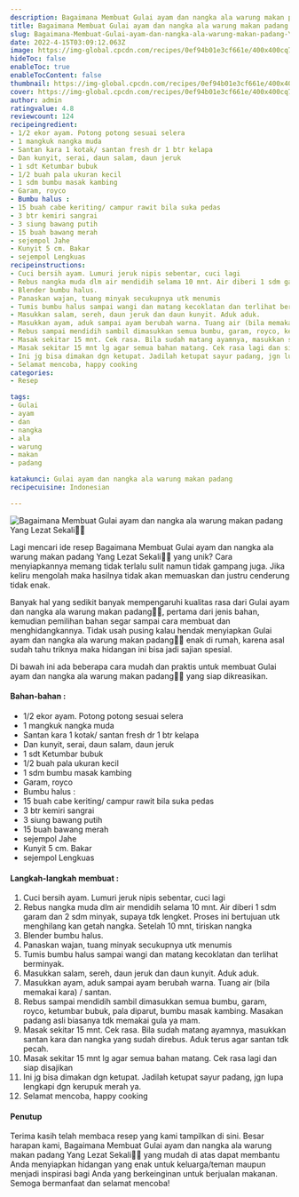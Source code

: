 ```yaml
---
description: Bagaimana Membuat Gulai ayam dan nangka ala warung makan padang Yang Lezat Sekali"
title: Bagaimana Membuat Gulai ayam dan nangka ala warung makan padang Yang Lezat Sekali
slug: Bagaimana-Membuat-Gulai-ayam-dan-nangka-ala-warung-makan-padang-Yang-Lezat-Sekali
date: 2022-4-15T03:09:12.063Z
image: https://img-global.cpcdn.com/recipes/0ef94b01e3cf661e/400x400cq70/photo.jpg
hideToc: false
enableToc: true
enableTocContent: false
thumbnail: https://img-global.cpcdn.com/recipes/0ef94b01e3cf661e/400x400cq70/photo.jpg
cover: https://img-global.cpcdn.com/recipes/0ef94b01e3cf661e/400x400cq70/photo.jpg
author: admin
ratingvalue: 4.8
reviewcount: 124
recipeingredient:
- 1/2 ekor ayam. Potong potong sesuai selera
- 1 mangkuk nangka muda
- Santan kara 1 kotak/ santan fresh dr 1 btr kelapa
- Dan kunyit, serai, daun salam, daun jeruk
- 1 sdt Ketumbar bubuk
- 1/2 buah pala ukuran kecil
- 1 sdm bumbu masak kambing
- Garam, royco
- Bumbu halus :
- 15 buah cabe keriting/ campur rawit bila suka pedas
- 3 btr kemiri sangrai
- 3 siung bawang putih
- 15 buah bawang merah
- sejempol Jahe
- Kunyit 5 cm. Bakar
- sejempol Lengkuas
recipeinstructions:
- Cuci bersih ayam. Lumuri jeruk nipis sebentar, cuci lagi
- Rebus nangka muda dlm air mendidih selama 10 mnt. Air diberi 1 sdm garam dan 2 sdm minyak, supaya tdk lengket. Proses ini bertujuan utk menghilang kan getah nangka. Setelah 10 mnt, tiriskan nangka
- Blender bumbu halus.
- Panaskan wajan, tuang minyak secukupnya utk menumis
- Tumis bumbu halus sampai wangi dan matang kecoklatan dan terlihat berminyak.
- Masukkan salam, sereh, daun jeruk dan daun kunyit. Aduk aduk.
- Masukkan ayam, aduk sampai ayam berubah warna. Tuang air (bila memakai kara) / santan.
- Rebus sampai mendidih sambil dimasukkan semua bumbu, garam, royco, ketumbar bubuk, pala diparut, bumbu masak kambing. Masakan padang asli biasanya tdk memakai gula ya mam.
- Masak sekitar 15 mnt. Cek rasa. Bila sudah matang ayamnya, masukkan santan kara dan nangka yang sudah direbus. Aduk terus agar santan tdk pecah.
- Masak sekitar 15 mnt lg agar semua bahan matang. Cek rasa lagi dan siap disajikan
- Ini jg bisa dimakan dgn ketupat. Jadilah ketupat sayur padang, jgn lupa lengkapi dgn kerupuk merah ya.
- Selamat mencoba, happy cooking
categories:
- Resep

tags:
- Gulai
- ayam
- dan
- nangka
- ala
- warung
- makan
- padang

katakunci: Gulai ayam dan nangka ala warung makan padang
recipecuisine: Indonesian

---
```


![Bagaimana Membuat Gulai ayam dan nangka ala warung makan padang Yang Lezat Sekali👩‍🍳](https://img-global.cpcdn.com/recipes/0ef94b01e3cf661e/400x400cq70/photo.jpg)

Lagi mencari ide resep Bagaimana Membuat Gulai ayam dan nangka ala warung makan padang Yang Lezat Sekali👩‍🍳 yang unik? Cara menyiapkannya memang tidak terlalu sulit namun tidak gampang juga. Jika keliru mengolah maka hasilnya tidak akan memuaskan dan justru cenderung tidak enak.

Banyak hal yang sedikit banyak mempengaruhi kualitas rasa dari Gulai ayam dan nangka ala warung makan padang👩‍🍳, pertama dari jenis bahan, kemudian pemilihan bahan segar sampai cara membuat dan menghidangkannya. Tidak usah pusing kalau hendak menyiapkan Gulai ayam dan nangka ala warung makan padang👩‍🍳 enak di rumah, karena asal sudah tahu triknya maka hidangan ini bisa jadi sajian spesial.

Di bawah ini ada beberapa cara mudah dan praktis untuk membuat Gulai ayam dan nangka ala warung makan padang👩‍🍳 yang siap dikreasikan.

<!--inarticleads1-->

#### Bahan-bahan :

- 1/2 ekor ayam. Potong potong sesuai selera
- 1 mangkuk nangka muda
- Santan kara 1 kotak/ santan fresh dr 1 btr kelapa
- Dan kunyit, serai, daun salam, daun jeruk
- 1 sdt Ketumbar bubuk
- 1/2 buah pala ukuran kecil
- 1 sdm bumbu masak kambing
- Garam, royco
- Bumbu halus :
- 15 buah cabe keriting/ campur rawit bila suka pedas
- 3 btr kemiri sangrai
- 3 siung bawang putih
- 15 buah bawang merah
- sejempol Jahe
- Kunyit 5 cm. Bakar
- sejempol Lengkuas

<!--inarticleads2-->

#### Langkah-langkah membuat :

1. Cuci bersih ayam. Lumuri jeruk nipis sebentar, cuci lagi
1. Rebus nangka muda dlm air mendidih selama 10 mnt. Air diberi 1 sdm garam dan 2 sdm minyak, supaya tdk lengket. Proses ini bertujuan utk menghilang kan getah nangka. Setelah 10 mnt, tiriskan nangka
1. Blender bumbu halus.
1. Panaskan wajan, tuang minyak secukupnya utk menumis
1. Tumis bumbu halus sampai wangi dan matang kecoklatan dan terlihat berminyak.
1. Masukkan salam, sereh, daun jeruk dan daun kunyit. Aduk aduk.
1. Masukkan ayam, aduk sampai ayam berubah warna. Tuang air (bila memakai kara) / santan.
1. Rebus sampai mendidih sambil dimasukkan semua bumbu, garam, royco, ketumbar bubuk, pala diparut, bumbu masak kambing. Masakan padang asli biasanya tdk memakai gula ya mam.
1. Masak sekitar 15 mnt. Cek rasa. Bila sudah matang ayamnya, masukkan santan kara dan nangka yang sudah direbus. Aduk terus agar santan tdk pecah.
1. Masak sekitar 15 mnt lg agar semua bahan matang. Cek rasa lagi dan siap disajikan
1. Ini jg bisa dimakan dgn ketupat. Jadilah ketupat sayur padang, jgn lupa lengkapi dgn kerupuk merah ya.
1. Selamat mencoba, happy cooking

#### Penutup

Terima kasih telah membaca resep yang kami tampilkan di sini. Besar harapan kami, Bagaimana Membuat Gulai ayam dan nangka ala warung makan padang Yang Lezat Sekali👩‍🍳 yang mudah di atas dapat membantu Anda menyiapkan hidangan yang enak untuk keluarga/teman maupun menjadi inspirasi bagi Anda yang berkeinginan untuk berjualan makanan. Semoga bermanfaat dan selamat mencoba!